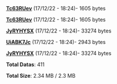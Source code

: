 [**Tc63RUev**](/data/Tc63RUev.txt) (17/12/22 - 18:24)- 1605 bytes

[**Tc63RUev**](/data/Tc63RUev.txt) (17/12/22 - 18:24)- 1605 bytes

[**JyRYHYSX**](/data/JyRYHYSX.txt) (17/12/22 - 18:24)- 33274 bytes

[**UiABK7Jc**](/data/UiABK7Jc.txt) (17/12/22 - 18:24)- 2943 bytes

[**JyRYHYSX**](/data/JyRYHYSX.txt) (17/12/22 - 18:24)- 33274 bytes

**Total Datas**: 411

**Total Size**: 2.34 MB / 2.3 MB
